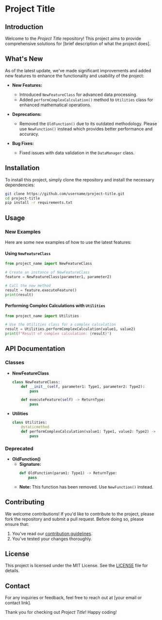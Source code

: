 # Project Title

## Introduction

Welcome to the *Project Title* repository! This project aims to provide comprehensive solutions for [brief description of what the project does]. 

## What's New

As of the latest update, we've made significant improvements and added new features to enhance the functionality and usability of the project:

- **New Features:**
  - Introduced `NewFeatureClass` for advanced data processing.
  - Added `performComplexCalculation()` method to `Utilities` class for enhanced mathematical operations.

- **Deprecations:**
  - Removed the `OldFunction()` due to its outdated methodology. Please use `NewFunction()` instead which provides better performance and accuracy.

- **Bug Fixes:**
  - Fixed issues with data validation in the `DataManager` class.

## Installation

To install this project, simply clone the repository and install the necessary dependencies:

```bash
git clone https://github.com/username/project-title.git
cd project-title
pip install -r requirements.txt
```

## Usage

### New Examples

Here are some new examples of how to use the latest features:

#### Using `NewFeatureClass`

```python
from project_name import NewFeatureClass

# Create an instance of NewFeatureClass
feature = NewFeatureClass(parameter1, parameter2)

# Call the new method
result = feature.executeFeature()
print(result)
```

#### Performing Complex Calculations with `Utilities`

```python
from project_name import Utilities

# Use the Utilities class for a complex calculation
result = Utilities.performComplexCalculation(value1, value2)
print(f"Result of complex calculation: {result}")
```

## API Documentation

### Classes

- **NewFeatureClass**
  ```python
  class NewFeatureClass:
      def __init__(self, parameter1: Type1, parameter2: Type2):
          pass

      def executeFeature(self) -> ReturnType:
          pass
  ```

- **Utilities**
  ```python
  class Utilities:
      @staticmethod
      def performComplexCalculation(value1: Type1, value2: Type2) -> ReturnType:
          pass
  ```

### Deprecated

- **OldFunction()**
  - **Signature:** 
    ```python
    def OldFunction(param1: Type1) -> ReturnType:
        pass
    ```
  - **Note:** This function has been removed. Use `NewFunction()` instead.

## Contributing

We welcome contributions! If you'd like to contribute to the project, please fork the repository and submit a pull request. Before doing so, please ensure that:

1. You've read our [contribution guidelines](CONTRIBUTING.md).
2. You've tested your changes thoroughly.

## License

This project is licensed under the MIT License. See the [LICENSE](LICENSE) file for details.

## Contact

For any inquiries or feedback, feel free to reach out at [your email or contact link]. 

Thank you for checking out *Project Title*! Happy coding!
